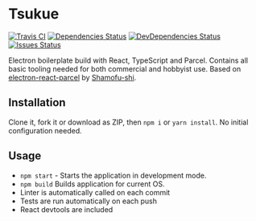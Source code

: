 # Tsukue
[![Travis CI](https://img.shields.io/travis/dawidgorczyca/Tsukue/master.svg?label=Travis%20CI&style=flat-square)](https://travis-ci.org/dawidgorczyca/Tsukue)
[![Dependencies Status](https://img.shields.io/david/dawidgorczyca/Tsukue.svg?style=flat-square)](https://david-dm.org/dawidgorczyca/Tsukue)
[![DevDependencies Status](https://img.shields.io/david/dev/dawidgorczyca/Tsukue.svg?style=flat-square)](https://david-dm.org/dawidgorczyca/Tsukue?type=dev)
[![Issues Status](https://img.shields.io/github/issues/dawidgorczyca/Tsukue.svg?style=flat-square)](https://github.com/dawidgorczyca/Tsukue/issues)

Electron boilerplate build with React, TypeScript and Parcel. Contains all basic tooling needed for both commercial and hobbyist use. Based on [electron-react-parcel](https://github.com/shamofu/electron-react-parcel-boilerplate) by [Shamofu-shi](https://twitter.com/shamofu).

## Installation
Clone it, fork it or download as ZIP, then `npm i` or `yarn install`. No initial configuration needed.

## Usage
* `npm start` - Starts the application in development mode.
* `npm build` Builds application for current OS.
* Linter is automatically called on each commit
* Tests are run automatically on each push
* React devtools are included
